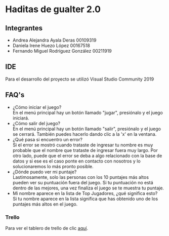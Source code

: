 # Haditas de gualter 2.0

## Integrantes
* Andrea Alejandra Ayala Deras 00109319
* Daniela Irene Huezo López 00167518
* Fernando Miguel Rodríguez González 00211919

## IDE<br>
Para el desarrollo del proyecto se utilizó Visual Studio Community 2019

## FAQ's<br>
- ¿Cómo iniciar el juego?<br>
     En el menú principal hay un botón llamado "jugar", presiónalo y el juego iniciará.<br>
- ¿Cómo salir del juego?<br>
     En el menú principal hay un botón llamado "salir", presiónalo y el juego se cerrará. También puedes
     hacerlo dando clic a la 'x' en la ventana.<br>
- ¿Qué pasa si encuentro un error?<br>
     Si el error se mostró cuando trataste de ingresar tu nombre es muy probable que el nombre que trataste de ingresar fuera muy largo.
     Por otro lado, puede que el error se deba a algo relacionado con la base de datos y si ese es el caso ponte en contacto con nosotros y lo solucionaremos lo más pronto             posible.<br>
- ¿Dónde puedo ver mi puntaje?<br>
     Lastimosamente, solo las personas con los 10 puntajes más altos pueden ver su puntuación fuera del juego.
     Si tu puntuación no está dentro de las mejores, una vez finaliza el juego se te muestra tu puntaje.<br>      
- Mi nombre aparece en la lista de Top Jugadores, ¿qué significa esto?<br>
     Si tu nombre aparece en la lista significa que has obtenido uno de los puntajes más altos en el juego.<br>


### Trello<br>
Para ver el tablero de trello de clic [aquí](https://trello.com/b/OiS3LTzU/haditas-de-gualter-20-arkanoid).

